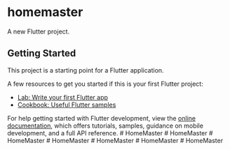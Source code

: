 # homemaster

A new Flutter project.

## Getting Started

This project is a starting point for a Flutter application.

A few resources to get you started if this is your first Flutter project:

- [Lab: Write your first Flutter app](https://docs.flutter.dev/get-started/codelab)
- [Cookbook: Useful Flutter samples](https://docs.flutter.dev/cookbook)

For help getting started with Flutter development, view the
[online documentation](https://docs.flutter.dev/), which offers tutorials,
samples, guidance on mobile development, and a full API reference.
#   H o m e M a s t e r  
 #   H o m e M a s t e r  
 #   H o m e M a s t e r  
 #   H o m e M a s t e r  
 #   H o m e M a s t e r  
 #   H o m e M a s t e r  
 #   H o m e M a s t e r  
 